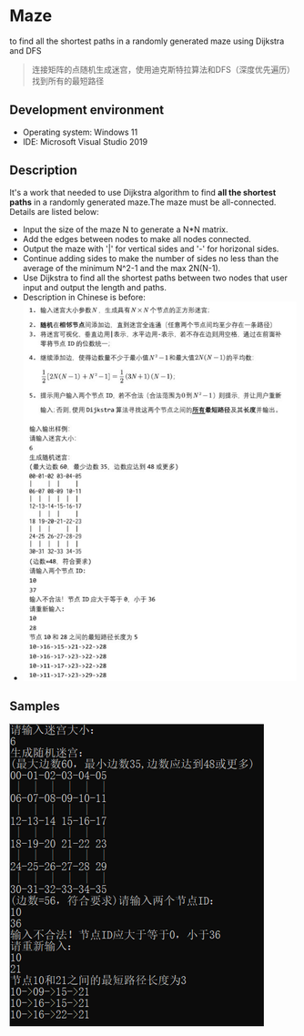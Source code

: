 # Maze
to find all the shortest paths in a randomly generated maze using Dijkstra and DFS
> 连接矩阵的点随机生成迷宫，使用迪克斯特拉算法和DFS（深度优先遍历）找到所有的最短路径

## Development environment
- Operating system: Windows 11
- IDE: Microsoft Visual Studio 2019

## Description
It's a work that needed to use Dijkstra algorithm to find **all the shortest paths** in a randomly generated maze.The maze must be all-connected.
Details are listed below:
- Input the size of the maze N to generate a N*N matrix.
- Add the edges between nodes to make all nodes connected.
- Output the maze with '|' for vertical sides and '-' for horizonal sides.
- Continue adding sides to make the number of sides no less than the average of the minimum N^2-1 and the max 2N(N-1).
- Use Dijkstra to find all the shortest paths between two nodes that user input and output the length and paths.
- Description in Chinese is before:
- ![image](https://github.com/Meizhi-hua/Maze/blob/main/pngs/CSample.png)

## Samples
![image](https://github.com/Meizhi-hua/Maze/blob/main/pngs/sample.png)
